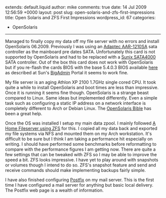 extends: default.liquid
author: mike
comments: true
date: 14 Jul 2009 12:56:59 +0000
layout: post
slug: open-solaris-and-zfs-first-impressions
title: Open Solaris and ZFS First Impressions
wordpress_id: 67
categories:
- OpenSolaris
---

Managed to finally copy my data off my file server with no errors and install OpenSolaris 06.2009. Previously I was using an [Adaptec AAR-1210SA](http://www.adaptec.com/en-US/support/raid/sata/AAR-1210SA/) sata controller as the mainboard pre dates SATA. Unfortunately this card is not supported by OpenSolaris and had to be replaced with a [Sunix SATA4000](http://www.sunix.com.tw/it/en/Product_Detail.php?cate=2&class_a_id=34&sid=367) SATA controller. Out of the box this card does not work with OpenSolaris but if you re-flash the cards BIOS with the base 5.4.0.3 BIOS available [here](http://siliconimage.com/support/searchresults.aspx?pid=28&cat=15&os=0) as described at Sun's [BigAdmin](http://www.sun.com/bigadmin/hcl/data/components/details/2997.html) Portal it seems to work fine.

My file server is an aging Athlon XP 2100 1.7GHz single cored CPU. It took quite a while to install OpenSolaris and boot times are less than impressive. Once it is running it seems fine though. OpenSolaris is a strange beast compared to Linux. Same ideas but implemented differently. Even a simple task such as configuring a static IP address on a network interface is completely different to Arch or Debian Linux. The [OpenSolaris Bible](http://www.amazon.com/OpenSolaris-Bible-Wiley-Nicholas-Solter/dp/0470385480/ref=pd_bbs_sr_1?ie=UTF8&s=books&qid=1232485930&sr=8-1) has been a great help.

Once the OS was installed I setup my main data zpool. I mainly followed [A Home Fileserver using ZFS](http://breden.org.uk/2008/03/02/a-home-fileserver-using-zfs/) for this. I copied all my data back and exported my file systems via NFS and mounted them on my Arch workstation. It's difficult to be sure but I think I am taking a performance hit especially on writing. I should have performed some benchmarks before reformatting to compare with the performance figures I am getting now. There are quite a few settings that can be tweaked with ZFS so I may be able to improve the speed a bit. ZFS looks impressive. I have yet to play around with snapshots or volumes though I intend to do so. ZFS's snapshot feature and send and receive commands should make implementing backups fairly simple.

I have also finished configuring [Postfix](http://www.postfix.org) on my mail server. This is the first time I have configured a mail server for anything but basic local delivery. The Postfix web page is a wealth of information.

